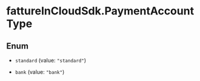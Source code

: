 # fattureInCloudSdk.PaymentAccountType

## Enum


* `standard` (value: `"standard"`)

* `bank` (value: `"bank"`)


